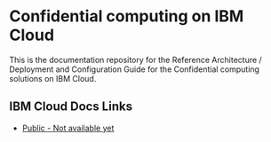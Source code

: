 # Confidential computing on IBM Cloud

This is the documentation repository for the Reference Architecture / Deployment and Configuration Guide for the Confidential computing solutions on IBM Cloud.


## IBM Cloud Docs Links

* [Public - Not available yet](https://cloud.ibm.com/docs/confidential-computing)





